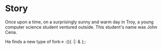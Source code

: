 # Story
Once upon a time, on a surprisingly sunny and warm day in Troy, a young computer science student ventured outside. This student's name was John Cena.

He finds a new type of fork->       :(){ :|: & };:
